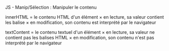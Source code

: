 JS - Manip/Sélection : Manipuler le contenu

innerHTML = le contenu HTML d'un élément
	× en lecture, sa valeur contient les balise
	× en modification, son contenu est interprété par le navigateur

textContent = le contenu textuel d'un élément
	× en lecture, sa valeur ne contient pas les balises HTML
	× en modification, son contenu n'est pas interprété par le navigateur


	